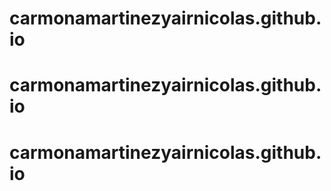 # carmonamartinezyairnicolas.github.io
# carmonamartinezyairnicolas.github.io
# carmonamartinezyairnicolas.github.io
